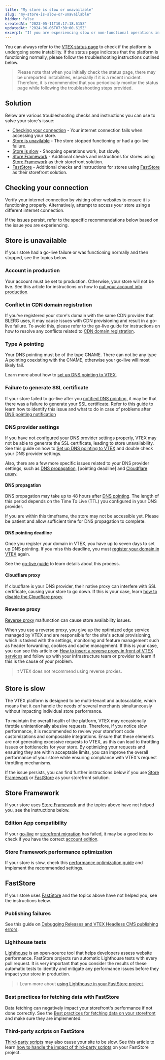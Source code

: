 ```yaml
---
title: "My store is slow or unavailable"
slug: "my-store-is-slow-or-unavailable"
hidden: false
createdAt: "2023-05-11T10:17:18.615Z"
updatedAt: "2024-06-06T07:30:00.615Z"
excerpt: "If you are experiencing slow or non-functional operations in your store, there could be several underlying reasons."
---
```


You can always refer to the [VTEX status page](https://status.vtex.com) to check if the platform is undergoing some instability. If the status page indicates that the platform is functioning normally, please follow the troubleshooting instructions outlined below.

> Please note that when you initially check the status page, there may be unreported instabilities, especially if it is a recent incident. Therefore, it is recommended that you periodically monitor the status page while following the troubleshooting steps provided.

## Solution

Below are various troubleshooting checks and instructions you can use to solve your store's issue:

- [Checking your connection](#checking-your-connection) - Your internet connection fails when accessing your store.
- [Store is unavilable](#store-is-unavailable) - The store stopped functioning or had a go-live failure.
- [Store is slow](#store-is-slow) - Shopping operations work, but slowly.
- [Store Framework](#store-framework) - Additional checks and instructions for stores using [Store Framework](https://developers.vtex.com/docs/guides/vtex-io-documentation-what-is-vtex-store-framework) as their storefront solution.
- [FastStore](#faststore) - Additional checks and instructions for stores using [FastStore](https://www.faststore.dev/) as their storefront solution.

## Checking your connection

Verify your internet connection by visiting other websites to ensure it is functioning properly. Alternatively, attempt to access your store using a different internet connection.

If the issues persist, refer to the specific recommendations below based on the issue you are experiencing.

## Store is unavailable

If your store had a go-live failure or was functioning normally and then stopped, see the topics below.

### Account in production

Your account must be set to production. Otherwise, your store will not be live. See this article for instructions on how to [put your account into production](https://help.vtex.com/tracks/go-live-your-store--4Ns5FxIiksmjsdX2yOTduM/7wFsbWgN4rnZsbjhv8IItX#putting-your-account-into-production).

### Conflict in CDN domain registration

If you've registered your store's domain with the same CDN provider that BLERG uses, it may cause issues with CDN provisioning and result in a go-live failure. To avoid this, please refer to the go-live guide for instructions on how to resolve any conflicts related to [CDN domain registration](https://help.vtex.com/tracks/go-live-your-store--4Ns5FxIiksmjsdX2yOTduM/7wFsbWgN4rnZsbjhv8IItX#checking-domain-in-cdns).

### Type A pointing

Your DNS pointing must be of the type CNAME. There can not be any type A pointing coexisting with the CNAME, otherwise your go-live will most likely fail.

Learn more about how to [set up DNS pointing to VTEX](https://help.vtex.com/tracks/go-live-your-store--4Ns5FxIiksmjsdX2yOTduM/12bQlMbJ68Ot0LIaO6Btkj#setting-up-dns-pointing).

### Failure to generate SSL certificate

If your store failed to go-live after you [notified DNS pointing](https://help.vtex.com/tracks/go-live-your-store--4Ns5FxIiksmjsdX2yOTduM/12bQlMbJ68Ot0LIaO6Btkj#notifying-the-pointing), it may be that there was a failure to generate your SSL certificate. Refer to this guide to learn how to identify this issue and what to do in case of problems after [DNS pointing notification](https://help.vtex.com/tracks/go-live-your-store--4Ns5FxIiksmjsdX2yOTduM/12bQlMbJ68Ot0LIaO6Btkj#notifying-the-pointing)

### DNS provider settings

If you have not configured your DNS provider settings properly, VTEX may not be able to generate the SSL certificate, leading to store unavailability. See this guide on how to [Set up DNS pointing to VTEX](https://help.vtex.com/tracks/go-live-your-store--4Ns5FxIiksmjsdX2yOTduM/12bQlMbJ68Ot0LIaO6Btkj) and double check your DNS provider settings.

Also, there are a few more specific issues related to your DNS provider settings, such as [DNS propagation](#dns-propagation), [pointing deadline] and [Cloudflare proxy](#cloudflare-proxy).

#### DNS propagation

DNS propagation may take up to 48 hours after [DNS pointing](https://help.vtex.com/tracks/go-live-your-store--4Ns5FxIiksmjsdX2yOTduM/12bQlMbJ68Ot0LIaO6Btkj#setting-up-dns-pointing). The length of this period depends on the Time To Live (TTL) you configured in your DNS provider.

If you are within this timeframe, the store may not be accessible yet. Please be patient and allow sufficient time for DNS propagation to complete.

#### DNS pointing deadline

Once you register your domain in VTEX, you have up to seven days to set up DNS pointing. If you miss this deadline, you must [register your domain in VTEX](https://help.vtex.com/tracks/go-live-your-store--4Ns5FxIiksmjsdX2yOTduM/7sM5IMx02zaHvAFTm0OxiJ#registering-the-domain-on-vtex) again.

See the [go-live guide](https://help.vtex.com/tracks/go-live-your-store--4Ns5FxIiksmjsdX2yOTduM/1iP90RcJvlrfQhnlxM54wo) to learn details about this process.

#### Cloudflare proxy

If cloudflare is your DNS provider, their native proxy can interfere with SSL certificate, causing your store to go down. If this is your case, learn [how to disable the Cloudflare proxy](https://help.vtex.com/en/tutorial/disable-cloudflare-proxy--75QqsXAqR7NdkRc1GZPiXb).

### Reverse proxy

[Reverse proxy](https://help.vtex.com/en/tutorial/how-to-insert-a-reverse-proxy-in-front-of-vtex-services--4PFWsfRAKviNVPf1bYdiir) malfunction can cause store availability issues.

When you use a reverse proxy, you give up the optimized edge service managed by VTEX and are responsible for the site's actual provisioning, which is tasked with the settings, monitoring and feature management such as header forwarding, cookies and cache management. If this is your case, you can see this article on [How to insert a reverse proxy in front of VTEX services](https://help.vtex.com/en/tutorial/how-to-insert-a-reverse-proxy-in-front-of-vtex-services--4PFWsfRAKviNVPf1bYdiir) and follow up with your infrastructure team or provider to learn if this is the cause of your problem.

>❗ VTEX does not recommend using reverse proxies.

## Store is slow

The VTEX platform is designed to be multi-tenant and autoscalable, which means that it can handle the needs of several merchants simultaneously without impacting individual store performance.

To maintain the overall health of the platform, VTEX may occasionally throttle unintentionally abusive requests. Therefore, if you notice slow performance, it is recommended to review your storefront code customizations and composable integrations. Ensure that these elements are not generating excessive requests to VTEX, as this can lead to throttling issues or bottlenecks for your store. By optimizing your requests and ensuring they are within acceptable limits, you can improve the overall performance of your store while ensuring compliance with VTEX's request throttling mechanisms.

If the issue persists, you can find further instructions below if you use [Store Framework](#store-framework) or [FastStore](#faststore) as your storefront solution.

## Store Framework

If your store uses [Store Framework](https://developers.vtex.com/docs/guides/vtex-io-documentation-what-is-vtex-store-framework) and the topics above have not helped you, see the instructions below.

### Edition App compatibility

If your [go-live](https://developers.vtex.com/docs/guides/vtex-io-documentation-go-live) or [storefront migration](https://developers.vtex.com/docs/guides/vtex-io-documentation-migrating-storefront-from-legacy-to-io) has failed, it may be a good idea to check if you have the correct [account edition](https://developers.vtex.com/docs/guides/vtex-io-documentation-go-live#account-edition).

### Store Framework performance optimization

If your store is slow, check this [performance optimization guide](https://developers.vtex.com/docs/guides/vtex-io-documentation-best-practices-for-optimizing-performance) and implement the recommended settings.

## FastStore

If your store uses [FastStore](https://developers.vtex.com/docs/guides/faststore/docs-what-is-faststore) and the topics above have not helped you, see the instructions below.

### Publishing failures

See this guide on [Debugging Releases and VTEX Headless CMS publishing errors](https://v1.faststore.dev/how-to-guides/troubleshooting/debugging-releases-publishing).

### Lighthouse tests

[Lighthouse](https://developer.chrome.com/docs/lighthouse/overview) is an open-source tool that helps developers assess website performance. FastStore projects run automatic Lighthouse tests with every pull request. It is very important that you consider the results of these automatic tests to identify and mitigate any performance issues before they impact your store in production.

>ℹ️ Learn more about [using Lighthouse in your FastStore project](https://v1.faststore.dev/how-to-guides/performance/lighthouse#how-to-run-lighthouse-audits).

### Best practices for fetching data with FastStore

Data fetching can negatively impact your storefront's performance if not done correctly. See the [Best practices for fetching data on your storefront](https://developers.vtex.com/docs/guides/faststore/api-extensions-overview#best-practices-for-fetching-data) and make sure they are implemented.

### Third-party scripts on FastStore

[Third-party scripts](https://developers.vtex.com/docs/guides/faststore/project-structure-handling-third-party-scripts) may also cause your site to be slow. See this article to learn [how to handle the impact of third-party scripts](https://developers.vtex.com/docs/guides/faststore/project-structure-handling-third-party-scripts) on your FastStore project.
